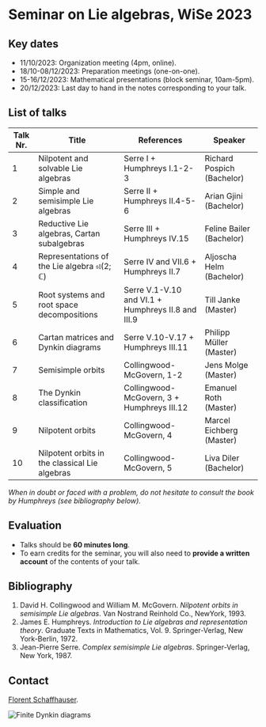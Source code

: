 # Seminar on Lie algebras, WiSe 2023

## Key dates

- 11/10/2023: Organization meeting (4pm, online).
- 18/10-08/12/2023: Preparation meetings (one-on-one).
- 15-16/12/2023: Mathematical presentations (block seminar, 10am-5pm).
- 20/12/2023: Last day to hand in the notes corresponding to your talk.

## List of talks

| Talk Nr. | Title | References | Speaker |
| -- | -- | -- | -- |
| 1   | Nilpotent and solvable Lie algebras | Serre I + Humphreys I.1-2-3 | Richard Pospich (Bachelor) |
| 2 | Simple and semisimple Lie algebras | Serre II + Humphreys II.4-5-6 | Arian Gjini (Bachelor) |
| 3   | Reductive Lie algebras, Cartan subalgebras | Serre III + Humphreys IV.15 | Feline Bailer (Bachelor) |
| 4   | Representations of the Lie algebra $\mathfrak{sl}( 2; \mathbb{C})$ | Serre IV and VII.6 + Humphreys II.7 | Aljoscha Helm (Bachelor) |
| 5   | Root systems and root space decompositions | Serre V.1-V.10 and VI.1 + Humphreys II.8 and III.9 | Till Janke  (Master) |
| 6 | Cartan matrices and Dynkin diagrams | Serre V.10-V.17 + Humphreys III.11 | Philipp Müller (Master) |
| 7   | Semisimple orbits | Collingwood-McGovern, 1-2 | Jens Molge (Master) |
| 8 | The Dynkin classification | Collingwood-McGovern, 3 + Humphreys III.12 | Emanuel Roth (Master) |
| 9 | Nilpotent orbits | Collingwood-McGovern, 4 | Marcel Eichberg (Master) |
| 10 | Nilpotent orbits in the classical Lie algebras | Collingwood-McGovern, 5 | Liva Diler (Bachelor) |

*When in doubt or faced with a problem, do not hesitate to consult the book by Humphreys (see bibliography below).*

## Evaluation

- Talks should be **60 minutes long**.
- To earn credits for the seminar, you will also need to **provide a written account** of the contents of your talk.

## Bibliography

1. David H. Collingwood and William M. McGovern. *Nilpotent orbits in  semisimple Lie algebras*. Van Nostrand Reinhold Co., NewYork, 1993.
2. James E. Humphreys. *Introduction to Lie algebras and representation theory*. Graduate Texts in Mathematics, Vol. 9. Springer-Verlag, New York-Berlin, 1972.
3. Jean-Pierre Serre. *Complex semisimple Lie algebras*. Springer-Verlag, New York, 1987.

## Contact

[Florent Schaffhauser](https://matematiflo.github.io).

![[Finite Dynkin diagrams](https://en.wikipedia.org/wiki/Dynkin_diagram)](Dynkin.svg)
